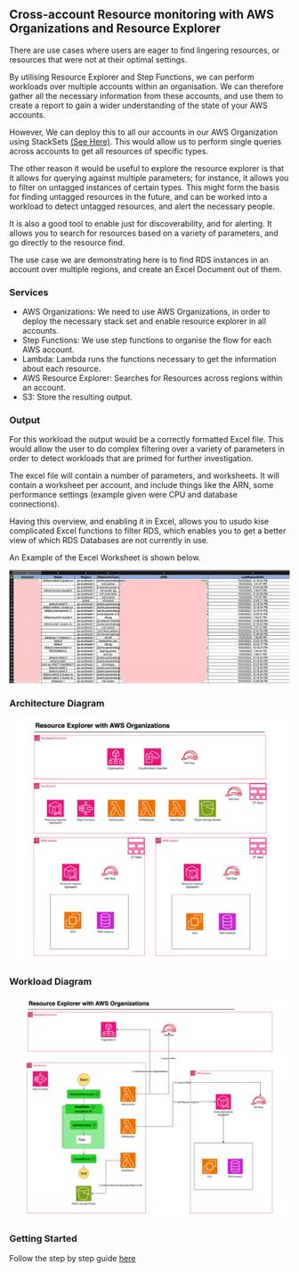 ## Cross-account Resource monitoring with AWS Organizations and Resource Explorer 

There are use cases where users are eager to find lingering resources, or resources that were not at their optimal settings.

By utilising Resource Explorer and Step Functions, we can perform workloads over multiple accounts within an organisation. We can therefore gather all the necessary information from these accounts, and use them to create a report to gain a wider understanding of the state of your AWS accounts. 

However, We can deploy this to all our accounts in our AWS Organization using StackSets [(See Here)](https://docs.aws.amazon.com/resource-explorer/latest/userguide/manage-service-all-org-with-stacksets.html). This would allow us to perform single queries across accounts to get all resources of specific types.

The other reason it would be useful to explore the resource explorer is that it allows for querying against multiple parameters; for instance, it allows you to filter on untagged instances of certain types. This might form the basis for finding untagged resources in the future, and can be worked into a workload to detect untagged resources, and alert the necessary people. 

It is also a good tool to enable just for discoverability, and for alerting. It allows you to search for resources based on a variety of parameters, and go directly to the resource find.

The use case we are demonstrating here is to find RDS instances in an account over multiple regions, and create an Excel Document out of them. 

### Services

* AWS Organizations: We need to use AWS Organizations, in order to deploy the necessary stack set and enable resource explorer in all accounts. 
* Step Functions: We use step functions to organise the flow for each AWS account. 
* Lambda: Lambda runs the functions necessary to get the information about each resource. 
* AWS Resource Explorer: Searches for Resources across regions within an account. 
* S3: Store the resulting output. 

### Output

For this workload the output would be a correctly formatted Excel file. This would allow the user to do complex filtering over a variety of parameters in order to detect workloads that are primed for further investigation. 

The excel file will contain  a number of parameters, and worksheets. It will contain a worksheet per account, and include things like the ARN, some performance settings (example given were CPU and database connections). 

Having this overview, and enabling it in Excel, allows you to usudo kise complicated Excel functions to filter RDS, which enables you to get a better view of which RDS Databases are not currently in use. 

An Example of the Excel Worksheet is shown below. 

![Pasted image 20230726164846.png](./docs/images/OutputExample.png)


### Architecture Diagram
![Diagram.png](./docs/images/Diagram.png)

### Workload Diagram
![Pasted image 20230726164747.png](./docs/images/StepFunctionWorkload.png)

### Getting Started

Follow the step by step guide [here](./docs/GettingStarted.md) 


